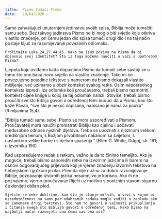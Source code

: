 ```yaml
---
title:  Pismo tumači Pismo
date:   29/04/2020
---
```


Samo zahvaljujući unutarnjem jedinstvu svojih spisa, Biblija može tumačiti samu sebe. Bez takvog jedinstva Pismo ne bi moglo biti svjetlo koje otkriva vlastito značenje, pri čemu jedan dio spisa tumači drugi dio i na taj način postaje ključ za razumijevanje povezanih odlomaka.

`Pročitajte Luka 24,27.44.45. Kako se Isus poziva na Pismo da bi objasnio svoj identitet? Što iz toga možemo naučiti u vezi s upotrebom Pisma?`

Ljepota koju uviđamo kada dopustimo Pismu da tumači sebe sastoji se u tome što ono baca novo svjetlo na vlastito značenje. Tako mi ne povezujemo pojedine tekstove s namjerom da bismo dokazali vlastito mišljenje, već uzimamo u obzir kontekst svakog retka. Osim neposrednog konteksta ispred i iza odlomka koji proučavamo, trebali bismo razmotriti i kontekst cijele knjige u kojoj se taj odlomak nalazi. Štoviše, trebali bismo proučiti sve što Biblija govori o određenoj temi budući da u Pismu, kao što kaže Pavao, “sve što je nekoć napisano, napisano je nama za pouku” (Rimljanima 15,4).

“Biblija tumači samu sebe. Pismo se mora uspoređivati s Pismom. Proučavatelj mora naučiti promatrati Bibliju kao cjelinu i uočavati međusobne odnose njezinih dijelova. Treba se upoznati s njezinom velikom središnjom temom, s Božjom prvobitnom nakanom sa svijetom, s nastankom velike borbe i s djelom spasenja.” (Ellen G. White, Odgoj, str. 161; u izvorniku 190)

Kad uspoređujemo redak s retkom, važno je da to činimo temeljito. Ako je moguće, trebali bismo usporediti retke na izvornim jezicima ili barem na osnovi odgovarajućeg prijevoda koji je vjeran značenju izvornih tekstova na hebrejskom i grčkom jeziku. Premda nije nužno za dobro razumijevanje Biblije, poznavanje izvornih jezika nesumnjivo je korisno. Ako ih ne poznajemo, vjerno proučavanje Riječi uz molitvu s poniznim stavom sigurno će donijeti obilan plod.

`Sjetite se neke doktrine, kao što je stanje mrtvih, u vezi s kojom bi usredotočenost na samo par odabranih redaka moglo voditi u zabludu ako se zanemare drugi tekstovi. Što nam to govori o važnosti prikupljanja i čitanja svega što Biblija govori o određenoj temi, kako bismo na najbolji način razumjeli ono čemu nas ona uči?`
